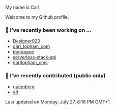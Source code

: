 My name is Carl,

Welcome to my Github profile.

### 🔭 I’ve recently been working on ...

- [Designer023](https://github.com/Designer023/Designer023)
- [carl_topham_com](https://github.com/Designer023/carl_topham_com)
- [my-space](https://github.com/Designer023/my-space)
- [serverless-stack-api](https://github.com/Designer023/serverless-stack-api)
- [carltopham_cms](https://github.com/Designer023/carltopham_cms)

### 🖖 I’ve recently contributed (public only)

- [gutenberg](https://github.com/WordPress/gutenberg)
- [v4](https://github.com/bootstrap-styled/v4)

Last updated on Monday, July 27, 8:16 PM GMT+1.